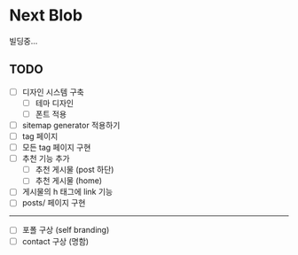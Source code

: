 # Next Blob

빌딩중...

## TODO

- [ ] 디자인 시스템 구축
  - [ ] 테마 디자인
  - [ ] 폰트 적용
- [ ] sitemap generator 적용하기
- [ ] tag 페이지
- [ ] 모든 tag 페이지 구현
- [ ] 추천 기능 추가
  - [ ] 추천 게시물 (post 하단)
  - [ ] 추천 게시물 (home)
- [ ] 게시물의 h 태그에 link 기능
- [ ] posts/ 페이지 구현

---

- [ ] 포폴 구상 (self branding)
- [ ] contact 구상 (명함)

